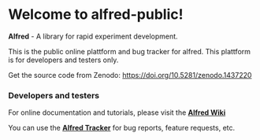 Welcome to alfred-public!
=============

**Alfred** - A library for rapid experiment development. 

This is the public online plattform and bug tracker for alfred. This plattform is for developers and testers only.

Get the source code from Zenodo: https://doi.org/10.5281/zenodo.1437220

### Developers and testers

For online documentation and tutorials, please visit the [**Alfred Wiki**](https://github.com/ctreffe/alfred-public/wiki)

You can use the [**Alfred Tracker**](https://github.com/ctreffe/alfred-public/issues) for bug reports, feature requests, etc.

